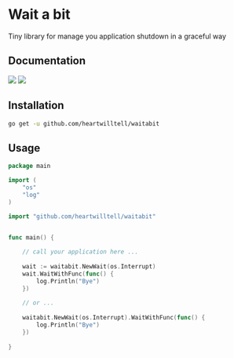 # Wait a bit

<p>Tiny library for manage you application shutdown in a graceful way</p>

## Documentation

[![](https://goreportcard.com/badge/github.com/heartwilltell/waitabit)](https://goreportcard.com/report/github.com/heartwilltell/waitabit)
[![](https://godoc.org/github.com/heartwilltell/waitabit?status.svg)](https://godoc.org/github.com/heartwilltell/waitabit)

## Installation

```bash
go get -u github.com/heartwilltell/waitabit
```

## Usage

```go
package main

import (
    "os"
    "log"
)

import "github.com/heartwilltell/waitabit"


func main() { 
	
    // call your application here ...
    
    wait := waitabit.NewWait(os.Interrupt)
    wait.WaitWithFunc(func() {
        log.Println("Bye")
    })
    
    // or ...
    
    waitabit.NewWait(os.Interrupt).WaitWithFunc(func() {
    	log.Println("Bye")
    })
    
}
```
